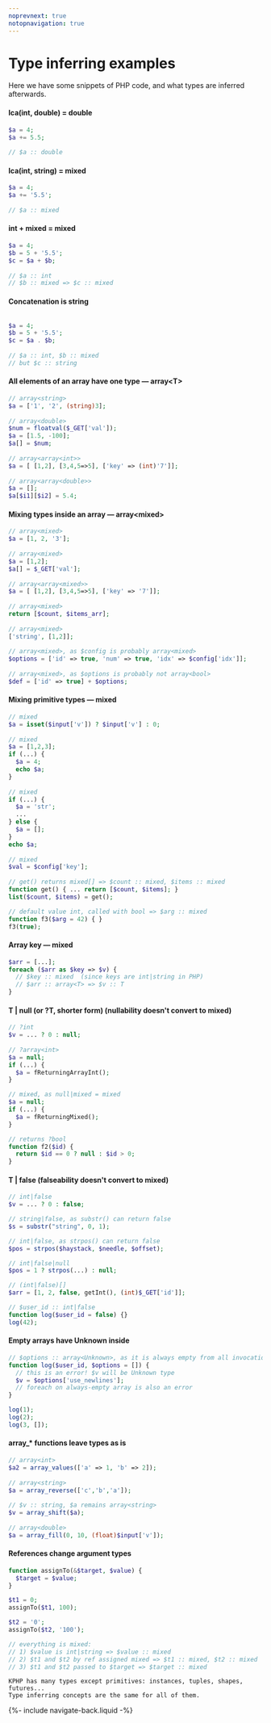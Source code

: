 ```yaml
---
noprevnext: true
notopnavigation: true
---
```


# Type inferring examples

Here we have some snippets of PHP code, and what types are inferred afterwards.  


#### lca(int, double) = double

```php
$a = 4;
$a += 5.5;
 
// $a :: double
```

#### lca(int, string) = mixed

```php
$a = 4;
$a += '5.5';
 
// $a :: mixed
```

#### int + mixed = mixed

```php
$a = 4;
$b = 5 + '5.5';
$c = $a + $b;
 
// $a :: int
// $b :: mixed => $c :: mixed
```

#### Concatenation is string

```php

$a = 4;
$b = 5 + '5.5';
$c = $a . $b;
 
// $a :: int, $b :: mixed
// but $c :: string
```   

#### All elements of an array have one type — array&lt;T&gt;

```php
// array<string>
$a = ['1', '2', (string)3];
 
// array<double>
$num = floatval($_GET['val']);
$a = [1.5, -100];
$a[] = $num;
 
// array<array<int>>
$a = [ [1,2], [3,4,5=>5], ['key' => (int)'7']];
 
// array<array<double>>
$a = [];
$a[$i1][$i2] = 5.4;
```

#### Mixing types inside an array — array&lt;mixed&gt;

```php
// array<mixed>
$a = [1, 2, '3'];
 
// array<mixed>
$a = [1,2];
$a[] = $_GET['val'];
 
// array<array<mixed>>
$a = [ [1,2], [3,4,5=>5], ['key' => '7']];
 
// array<mixed>
return [$count, $items_arr];
 
// array<mixed>
['string', [1,2]];
 
// array<mixed>, as $config is probably array<mixed>
$options = ['id' => true, 'num' => true, 'idx' => $config['idx']];
 
// array<mixed>, as $options is probably not array<bool>
$def = ['id' => true] + $options;
```

#### Mixing primitive types — mixed

```php
// mixed
$a = isset($input['v']) ? $input['v'] : 0;
 
// mixed
$a = [1,2,3];
if (...) {
  $a = 4;
  echo $a;
}
 
// mixed
if (...) {
  $a = 'str';
  ...
} else {
  $a = [];
}
echo $a;
 
// mixed
$val = $config['key'];
 
// get() returns mixed[] => $count :: mixed, $items :: mixed
function get() { ... return [$count, $items]; }
list($count, $items) = get();       

// default value int, called with bool => $arg :: mixed
function f3($arg = 42) { }
f3(true);
```

#### Array key — mixed

```php
$arr = [...];
foreach ($arr as $key => $v) {
  // $key :: mixed  (since keys are int|string in PHP)
  // $arr :: array<T> => $v :: T
}
```

#### T | null (or ?T, shorter form) (nullability doesn't convert to mixed)

```php
// ?int
$v = ... ? 0 : null;
 
// ?array<int>
$a = null;
if (...) {
  $a = fReturningArrayInt();
}

// mixed, as null|mixed = mixed
$a = null;
if (...) {
  $a = fReturningMixed();
}

// returns ?bool
function f2($id) {
  return $id == 0 ? null : $id > 0;
}
```

#### T | false (falseability doesn't convert to mixed)

```php
// int|false
$v = ... ? 0 : false;

// string|false, as substr() can return false
$s = substr("string", 0, 1);

// int|false, as strpos() can return false
$pos = strpos($haystack, $needle, $offset);

// int|false|null
$pos = 1 ? strpos(...) : null;        

// (int|false)[]
$arr = [1, 2, false, getInt(), (int)$_GET['id']];        

// $user_id :: int|false
function log($user_id = false) {}
log(42);
```

#### Empty arrays have Unknown inside

```php
// $options :: array<Unknown>, as it is always empty from all invocations
function log($user_id, $options = []) {
  // this is an error! $v will be Unknown type
  $v = $options['use_newlines'];
  // foreach on always-empty array is also an error
}

log(1);
log(2);
log(3, []);
```

#### array_* functions leave types as is

```php
// array<int>
$a2 = array_values(['a' => 1, 'b' => 2]);
 
// array<string>
$a = array_reverse(['c','b','a']);
 
// $v :: string, $a remains array<string> 
$v = array_shift($a);
 
// array<double>
$a = array_fill(0, 10, (float)$input['v']);
```

#### References change argument types

```php
function assignTo(&$target, $value) {
  $target = $value;
}

$t1 = 0;
assignTo($t1, 100);

$t2 = '0';
assignTo($t2, '100');

// everything is mixed:
// 1) $value is int|string => $value :: mixed
// 2) $t1 and $t2 by ref assigned mixed => $t1 :: mixed, $t2 :: mixed
// 3) $t1 and $t2 passed to $target => $target :: mixed 
```

```tip
KPHP has many types except primitives: instances, tuples, shapes, futures...  
Type inferring concepts are the same for all of them.   
```

<div>{%- include navigate-back.liquid -%}</div>
